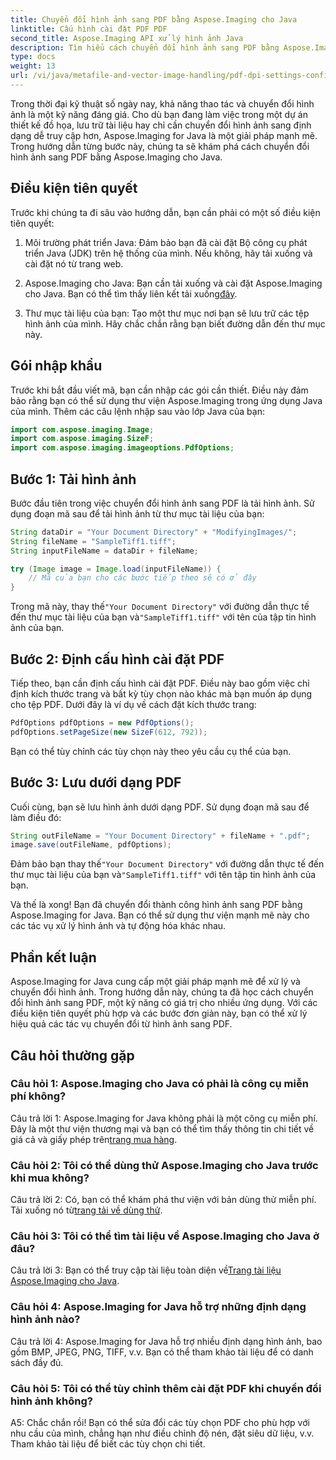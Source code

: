 ```yaml
---
title: Chuyển đổi hình ảnh sang PDF bằng Aspose.Imaging cho Java
linktitle: Cấu hình cài đặt PDF PDF
second_title: Aspose.Imaging API xử lý hình ảnh Java
description: Tìm hiểu cách chuyển đổi hình ảnh sang PDF bằng Aspose.Imaging cho Java. Hướng dẫn từng bước để xử lý hình ảnh hiệu quả.
type: docs
weight: 13
url: /vi/java/metafile-and-vector-image-handling/pdf-dpi-settings-configuration/
---
```

Trong thời đại kỹ thuật số ngày nay, khả năng thao tác và chuyển đổi hình ảnh là một kỹ năng đáng giá. Cho dù bạn đang làm việc trong một dự án thiết kế đồ họa, lưu trữ tài liệu hay chỉ cần chuyển đổi hình ảnh sang định dạng dễ truy cập hơn, Aspose.Imaging for Java là một giải pháp mạnh mẽ. Trong hướng dẫn từng bước này, chúng ta sẽ khám phá cách chuyển đổi hình ảnh sang PDF bằng Aspose.Imaging cho Java.

## Điều kiện tiên quyết

Trước khi chúng ta đi sâu vào hướng dẫn, bạn cần phải có một số điều kiện tiên quyết:

1. Môi trường phát triển Java: Đảm bảo bạn đã cài đặt Bộ công cụ phát triển Java (JDK) trên hệ thống của mình. Nếu không, hãy tải xuống và cài đặt nó từ trang web.

2.  Aspose.Imaging cho Java: Bạn cần tải xuống và cài đặt Aspose.Imaging cho Java. Bạn có thể tìm thấy liên kết tải xuống[đây](https://releases.aspose.com/imaging/java/).

3. Thư mục tài liệu của bạn: Tạo một thư mục nơi bạn sẽ lưu trữ các tệp hình ảnh của mình. Hãy chắc chắn rằng bạn biết đường dẫn đến thư mục này.

## Gói nhập khẩu

Trước khi bắt đầu viết mã, bạn cần nhập các gói cần thiết. Điều này đảm bảo rằng bạn có thể sử dụng thư viện Aspose.Imaging trong ứng dụng Java của mình. Thêm các câu lệnh nhập sau vào lớp Java của bạn:

```java
import com.aspose.imaging.Image;
import com.aspose.imaging.SizeF;
import com.aspose.imaging.imageoptions.PdfOptions;
```

## Bước 1: Tải hình ảnh

Bước đầu tiên trong việc chuyển đổi hình ảnh sang PDF là tải hình ảnh. Sử dụng đoạn mã sau để tải hình ảnh từ thư mục tài liệu của bạn:

```java
String dataDir = "Your Document Directory" + "ModifyingImages/";
String fileName = "SampleTiff1.tiff";
String inputFileName = dataDir + fileName;

try (Image image = Image.load(inputFileName)) {
    // Mã của bạn cho các bước tiếp theo sẽ có ở đây
}
```

 Trong mã này, thay thế`"Your Document Directory"` với đường dẫn thực tế đến thư mục tài liệu của bạn và`"SampleTiff1.tiff"` với tên của tập tin hình ảnh của bạn.

## Bước 2: Định cấu hình cài đặt PDF

Tiếp theo, bạn cần định cấu hình cài đặt PDF. Điều này bao gồm việc chỉ định kích thước trang và bất kỳ tùy chọn nào khác mà bạn muốn áp dụng cho tệp PDF. Dưới đây là ví dụ về cách đặt kích thước trang:

```java
PdfOptions pdfOptions = new PdfOptions();
pdfOptions.setPageSize(new SizeF(612, 792));
```

Bạn có thể tùy chỉnh các tùy chọn này theo yêu cầu cụ thể của bạn.

## Bước 3: Lưu dưới dạng PDF

Cuối cùng, bạn sẽ lưu hình ảnh dưới dạng PDF. Sử dụng đoạn mã sau để làm điều đó:

```java
String outFileName = "Your Document Directory" + fileName + ".pdf";
image.save(outFileName, pdfOptions);
```

 Đảm bảo bạn thay thế`"Your Document Directory"` với đường dẫn thực tế đến thư mục tài liệu của bạn và`"SampleTiff1.tiff"` với tên tập tin hình ảnh của bạn.

Và thế là xong! Bạn đã chuyển đổi thành công hình ảnh sang PDF bằng Aspose.Imaging for Java. Bạn có thể sử dụng thư viện mạnh mẽ này cho các tác vụ xử lý hình ảnh và tự động hóa khác nhau.

## Phần kết luận

Aspose.Imaging for Java cung cấp một giải pháp mạnh mẽ để xử lý và chuyển đổi hình ảnh. Trong hướng dẫn này, chúng ta đã học cách chuyển đổi hình ảnh sang PDF, một kỹ năng có giá trị cho nhiều ứng dụng. Với các điều kiện tiên quyết phù hợp và các bước đơn giản này, bạn có thể xử lý hiệu quả các tác vụ chuyển đổi từ hình ảnh sang PDF.

## Câu hỏi thường gặp

### Câu hỏi 1: Aspose.Imaging cho Java có phải là công cụ miễn phí không?

Câu trả lời 1: Aspose.Imaging for Java không phải là một công cụ miễn phí. Đây là một thư viện thương mại và bạn có thể tìm thấy thông tin chi tiết về giá cả và giấy phép trên[trang mua hàng](https://purchase.aspose.com/buy).

### Câu hỏi 2: Tôi có thể dùng thử Aspose.Imaging cho Java trước khi mua không?

 Câu trả lời 2: Có, bạn có thể khám phá thư viện với bản dùng thử miễn phí. Tải xuống nó từ[trang tải về dùng thử](https://releases.aspose.com/).

### Câu hỏi 3: Tôi có thể tìm tài liệu về Aspose.Imaging cho Java ở đâu?

 Câu trả lời 3: Bạn có thể truy cập tài liệu toàn diện về[Trang tài liệu Aspose.Imaging cho Java](https://reference.aspose.com/imaging/java/).

### Câu hỏi 4: Aspose.Imaging for Java hỗ trợ những định dạng hình ảnh nào?

Câu trả lời 4: Aspose.Imaging for Java hỗ trợ nhiều định dạng hình ảnh, bao gồm BMP, JPEG, PNG, TIFF, v.v. Bạn có thể tham khảo tài liệu để có danh sách đầy đủ.

### Câu hỏi 5: Tôi có thể tùy chỉnh thêm cài đặt PDF khi chuyển đổi hình ảnh không?

A5: Chắc chắn rồi! Bạn có thể sửa đổi các tùy chọn PDF cho phù hợp với nhu cầu của mình, chẳng hạn như điều chỉnh độ nén, đặt siêu dữ liệu, v.v. Tham khảo tài liệu để biết các tùy chọn chi tiết.